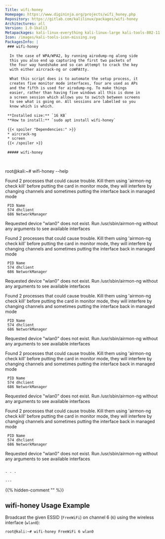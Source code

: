 ```yaml
---
Title: wifi-honey
Homepage: https://www.digininja.org/projects/wifi_honey.php
Repository: https://gitlab.com/kalilinux/packages/wifi-honey
Architectures: all
Version: 1.0-1kali3
Metapackages: kali-linux-everything kali-linux-large kali-tools-802-11 kali-tools-sniffing-spoofing kali-tools-wireless 
Icon: /images/kali-tools-icon-missing.svg
PackagesInfo: |
 ### wifi-honey
 
  In the case of WPA/WPA2, by running airodump-ng along side
  this you also end up capturing the first two packets of
  the four way handshake and so can attempt to crack the key
  with either aircrack-ng or coWPAtty.
   
  What this script does is to automate the setup process, it
  creates five monitor mode interfaces, four are used as APs
  and the fifth is used for airodump-ng. To make things
  easier, rather than having five windows all this is done in
  a screen session which allows you to switch between screens
  to see what is going on. All sessions are labelled so you
  know which is which.
 
 **Installed size:** `16 KB`  
 **How to install:** `sudo apt install wifi-honey`  
 
 {{< spoiler "Dependencies:" >}}
 * aircrack-ng
 * screen
 {{< /spoiler >}}
 
 ##### wifi-honey
 
 
 ```
 root@kali:~# wifi-honey --help
 
 Found 2 processes that could cause trouble.
 Kill them using 'airmon-ng check kill' before putting
 the card in monitor mode, they will interfere by changing channels
 and sometimes putting the interface back in managed mode
 
     PID Name
     574 dhclient
     686 NetworkManager
 
 Requested device "wlan0" does not exist.
 Run /usr/sbin/airmon-ng without any arguments to see available interfaces
 
 Found 2 processes that could cause trouble.
 Kill them using 'airmon-ng check kill' before putting
 the card in monitor mode, they will interfere by changing channels
 and sometimes putting the interface back in managed mode
 
     PID Name
     574 dhclient
     686 NetworkManager
 
 Requested device "wlan0" does not exist.
 Run /usr/sbin/airmon-ng without any arguments to see available interfaces
 
 Found 2 processes that could cause trouble.
 Kill them using 'airmon-ng check kill' before putting
 the card in monitor mode, they will interfere by changing channels
 and sometimes putting the interface back in managed mode
 
     PID Name
     574 dhclient
     686 NetworkManager
 
 Requested device "wlan0" does not exist.
 Run /usr/sbin/airmon-ng without any arguments to see available interfaces
 
 Found 2 processes that could cause trouble.
 Kill them using 'airmon-ng check kill' before putting
 the card in monitor mode, they will interfere by changing channels
 and sometimes putting the interface back in managed mode
 
     PID Name
     574 dhclient
     686 NetworkManager
 
 Requested device "wlan0" does not exist.
 Run /usr/sbin/airmon-ng without any arguments to see available interfaces
 
 Found 2 processes that could cause trouble.
 Kill them using 'airmon-ng check kill' before putting
 the card in monitor mode, they will interfere by changing channels
 and sometimes putting the interface back in managed mode
 
     PID Name
     574 dhclient
     686 NetworkManager
 
 Requested device "wlan0" does not exist.
 Run /usr/sbin/airmon-ng without any arguments to see available interfaces
 ```
 
 - - -
 
---
```

{{% hidden-comment "<!--Do not edit anything above this line-->" %}}

## wifi-honey Usage Example

Broadcast the given ESSID (`FreeWiFi`) on channel 6 (`6`) using the wireless interface (`wlan0`):

```
root@kali:~# wifi-honey FreeWiFi 6 wlan0
```
